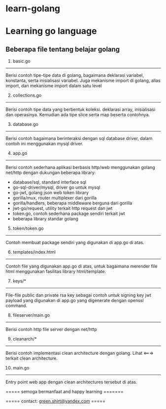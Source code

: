 # learn-golang

Learning go language
====================

Beberapa file tentang belajar golang
-----------------------------

1. basic.go
***********
Berisi contoh tipe-tipe data di golang, bagaimana deklarasi variabel, konstanta, serta inisialisasi variabel. Juga mekanisme import di golang, alias import, dan mekanisme import dalam satu level 


2. collections.go
*****************
Berisi contoh tipe data yang berbentuk koleksi. deklarasi array, inisialisasi dan operasinya.
Kemudian ada tipe slice serta map beserta contohnya.


3. database.go
**************
Berisi contoh bagaimana berinteraksi dengan sql database driver, dalam contoh ini menggunakan mysql driver.


4. app.go
*********
Berisi contoh sederhana aplikasi berbasis http/web menggunakan golang net/http dengan dukungan beberapa library:
- database/sql, standard interface sql
- go-sql-driver/mysql, driver go untuk mysql
- go-jwt, golang json web token library
- gorilla/mux, router multiplexer dari gorilla
- gorilla/handlers, beberapa middleware berguna dari gorilla
- jwt-go/request, utility terkait http request dan jwt
- token.go, contoh sederhana package sendiri terkait jwt 
- beberapa library standar golang


5. token/token.go
*****************
Contoh membuat package sendiri yang digunakan di app.go di atas.


6. templates/index.html
***********************
Contoh file yang digunakan app.go di atas, untuk bagaimana merender file html menggunakan fasilitas library html/template.


7. keys/*
*********
File-file public dan private rsa key sebagai contoh untuk signing key jwt payload yang digunakan di app.go yang digenerate dengan openssl command.


8. fileserver/main.go
*********************
Berisi contoh http file server dengan net/http


9. cleanarch/*
**************
Berisi contoh implementasi clean architecture dengan golang.
Lihat <===> terkait clean architecture.


10. main.go
***********
Entry point web app dengan clean architectures tersebut di atas.



===== semoga bermanfaat and happy learning =======

===== contact: green.shirt@yandex.com =====